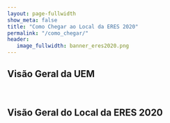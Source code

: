 ```yaml
---
layout: page-fullwidth
show_meta: false
title: "Como Chegar ao Local da ERES 2020"
permalink: "/como_chegar/"
header:
   image_fullwidth: banner_eres2020.png
---
```


<h2>Visão Geral da UEM</h2>

<div class="medium-32 columns">
	<img src="{{ site.urlimg }}mapa_uem_eres.png" alt="">
</div>


<br>


<h2>Visão Geral do Local da ERES 2020</h2>

<div class="medium-32 columns">
	<img src="{{ site.urlimg }}mapa_UEM_eres_corte.png" alt="">
</div>

